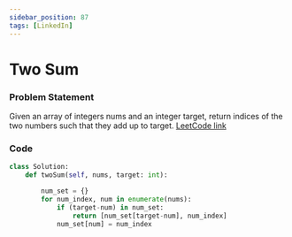 ```yaml
---
sidebar_position: 87
tags: [LinkedIn]
---
```



# Two Sum

### Problem Statement

Given an array of integers nums and an integer target, return indices of the two numbers
such that they add up to target.
[LeetCode link](https://leetcode.com/problems/two-sum/)

### Code

```python title="Python Code"
class Solution:
    def twoSum(self, nums, target: int):

        num_set = {}
        for num_index, num in enumerate(nums):
            if (target-num) in num_set:
                return [num_set[target-num], num_index]
            num_set[num] = num_index
```

